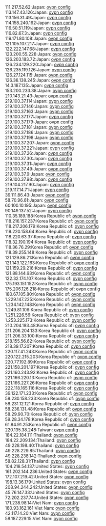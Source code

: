 111.217.52.62:Japan: [ovpn config](vpn/111_217_52_62.ovpn)  
113.147.43.126:Japan: [ovpn config](vpn/113_147_43_126.ovpn)  
113.156.31.49:Japan: [ovpn config](vpn/113_156_31_49.ovpn)  
114.158.240.162:Japan: [ovpn config](vpn/114_158_240_162.ovpn)  
116.50.51.119:Japan: [ovpn config](vpn/116_50_51_119.ovpn)  
116.82.67.3:Japan: [ovpn config](vpn/116_82_67_3.ovpn)  
119.171.80.108:Japan: [ovpn config](vpn/119_171_80_108.ovpn)  
121.105.107.217:Japan: [ovpn config](vpn/121_105_107_217.ovpn)  
122.222.147.68:Japan: [ovpn config](vpn/122_222_147_68.ovpn)  
123.200.55.228:Japan: [ovpn config](vpn/123_200_55_228.ovpn)  
126.203.183.72:Japan: [ovpn config](vpn/126_203_183_72.ovpn)  
126.234.129.220:Japan: [ovpn config](vpn/126_234_129_220.ovpn)  
126.235.119.126:Japan: [ovpn config](vpn/126_235_119_126.ovpn)  
126.27.124.115:Japan: [ovpn config](vpn/126_27_124_115.ovpn)  
126.38.138.245:Japan: [ovpn config](vpn/126_38_138_245.ovpn)  
14.3.187.135:Japan: [ovpn config](vpn/14_3_187_135.ovpn)  
153.200.233.38:Japan: [ovpn config](vpn/153_200_233_38.ovpn)  
210.143.21.43:Japan: [ovpn config](vpn/210_143_21_43.ovpn)  
219.100.37.114:Japan: [ovpn config](vpn/219_100_37_114.ovpn)  
219.100.37.146:Japan: [ovpn config](vpn/219_100_37_146.ovpn)  
219.100.37.163:Japan: [ovpn config](vpn/219_100_37_163.ovpn)  
219.100.37.177:Japan: [ovpn config](vpn/219_100_37_177.ovpn)  
219.100.37.179:Japan: [ovpn config](vpn/219_100_37_179.ovpn)  
219.100.37.181:Japan: [ovpn config](vpn/219_100_37_181.ovpn)  
219.100.37.186:Japan: [ovpn config](vpn/219_100_37_186.ovpn)  
219.100.37.198:Japan: [ovpn config](vpn/219_100_37_198.ovpn)  
219.100.37.207:Japan: [ovpn config](vpn/219_100_37_207.ovpn)  
219.100.37.221:Japan: [ovpn config](vpn/219_100_37_221.ovpn)  
219.100.37.26:Japan: [ovpn config](vpn/219_100_37_26.ovpn)  
219.100.37.30:Japan: [ovpn config](vpn/219_100_37_30.ovpn)  
219.100.37.31:Japan: [ovpn config](vpn/219_100_37_31.ovpn)  
219.100.37.49:Japan: [ovpn config](vpn/219_100_37_49.ovpn)  
219.100.37.9:Japan: [ovpn config](vpn/219_100_37_9.ovpn)  
219.100.37.98:Japan: [ovpn config](vpn/219_100_37_98.ovpn)  
219.104.217.90:Japan: [ovpn config](vpn/219_104_217_90.ovpn)  
219.117.14.71:Japan: [ovpn config](vpn/219_117_14_71.ovpn)  
39.111.86.43:Japan: [ovpn config](vpn/39_111_86_43.ovpn)  
58.70.96.61:Japan: [ovpn config](vpn/58_70_96_61.ovpn)  
60.100.10.195:Japan: [ovpn config](vpn/60_100_10_195.ovpn)  
90.149.137.52:Japan: [ovpn config](vpn/90_149_137_52.ovpn)  
110.35.189.188:Korea Republic of: [ovpn config](vpn/110_35_189_188.ovpn)  
118.216.157.237:Korea Republic of: [ovpn config](vpn/118_216_157_237.ovpn)  
118.217.206.179:Korea Republic of: [ovpn config](vpn/118_217_206_179.ovpn)  
118.220.158.64:Korea Republic of: [ovpn config](vpn/118_220_158_64.ovpn)  
118.220.63.37:Korea Republic of: [ovpn config](vpn/118_220_63_37.ovpn)  
118.32.190.194:Korea Republic of: [ovpn config](vpn/118_32_190_194.ovpn)  
118.36.76.29:Korea Republic of: [ovpn config](vpn/118_36_76_29.ovpn)  
118.39.255.148:Korea Republic of: [ovpn config](vpn/118_39_255_148.ovpn)  
121.129.86.21:Korea Republic of: [ovpn config](vpn/121_129_86_21.ovpn)  
121.143.122.163:Korea Republic of: [ovpn config](vpn/121_143_122_163.ovpn)  
121.159.29.216:Korea Republic of: [ovpn config](vpn/121_159_29_216.ovpn)  
121.88.144.63:Korea Republic of: [ovpn config](vpn/121_88_144_63.ovpn)  
122.32.174.107:Korea Republic of: [ovpn config](vpn/122_32_174_107.ovpn)  
175.193.151.152:Korea Republic of: [ovpn config](vpn/175_193_151_152.ovpn)  
175.206.126.218:Korea Republic of: [ovpn config](vpn/175_206_126_218.ovpn)  
180.67.105.80:Korea Republic of: [ovpn config](vpn/180_67_105_80.ovpn)  
1.229.147.225:Korea Republic of: [ovpn config](vpn/1_229_147_225.ovpn)  
1.234.142.148:Korea Republic of: [ovpn config](vpn/1_234_142_148.ovpn)  
1.249.81.106:Korea Republic of: [ovpn config](vpn/1_249_81_106.ovpn)  
1.251.226.56:Korea Republic of: [ovpn config](vpn/1_251_226_56.ovpn)  
1.253.225.173:Korea Republic of: [ovpn config](vpn/1_253_225_173.ovpn)  
210.204.183.48:Korea Republic of: [ovpn config](vpn/210_204_183_48.ovpn)  
211.206.204.133:Korea Republic of: [ovpn config](vpn/211_206_204_133.ovpn)  
211.206.33.100:Korea Republic of: [ovpn config](vpn/211_206_33_100.ovpn)  
218.155.56.62:Korea Republic of: [ovpn config](vpn/218_155_56_62.ovpn)  
218.39.17.207:Korea Republic of: [ovpn config](vpn/218_39_17_207.ovpn)  
220.117.41.243:Korea Republic of: [ovpn config](vpn/220_117_41_243.ovpn)  
220.122.215.203:Korea Republic of: [ovpn config](vpn/220_122_215_203.ovpn)  
220.77.192.89:Korea Republic of: [ovpn config](vpn/220_77_192_89.ovpn)  
221.158.201.197:Korea Republic of: [ovpn config](vpn/221_158_201_197.ovpn)  
221.160.243.92:Korea Republic of: [ovpn config](vpn/221_160_243_92.ovpn)  
221.166.220.13:Korea Republic of: [ovpn config](vpn/221_166_220_13.ovpn)  
221.166.227.26:Korea Republic of: [ovpn config](vpn/221_166_227_26.ovpn)  
222.118.165.116:Korea Republic of: [ovpn config](vpn/222_118_165_116.ovpn)  
39.122.171.233:Korea Republic of: [ovpn config](vpn/39_122_171_233.ovpn)  
58.230.158.233:Korea Republic of: [ovpn config](vpn/58_230_158_233.ovpn)  
58.231.12.121:Korea Republic of: [ovpn config](vpn/58_231_12_121.ovpn)  
58.236.131.48:Korea Republic of: [ovpn config](vpn/58_236_131_48.ovpn)  
58.29.90.70:Korea Republic of: [ovpn config](vpn/58_29_90_70.ovpn)  
59.28.34.178:Korea Republic of: [ovpn config](vpn/59_28_34_178.ovpn)  
61.84.91.25:Korea Republic of: [ovpn config](vpn/61_84_91_25.ovpn)  
220.135.38.248:Taiwan: [ovpn config](vpn/220_135_38_248.ovpn)  
184.22.184.111:Thailand: [ovpn config](vpn/184_22_184_111.ovpn)  
184.22.209.134:Thailand: [ovpn config](vpn/184_22_209_134.ovpn)  
49.228.198.40:Thailand: [ovpn config](vpn/49_228_198_40.ovpn)  
49.228.229.85:Thailand: [ovpn config](vpn/49_228_229_85.ovpn)  
49.228.238.142:Thailand: [ovpn config](vpn/49_228_238_142.ovpn)  
58.82.128.31:Thailand: [ovpn config](vpn/58_82_128_31.ovpn)  
104.218.54.137:United States: [ovpn config](vpn/104_218_54_137.ovpn)  
161.202.144.236:United States: [ovpn config](vpn/161_202_144_236.ovpn)  
172.107.219.42:United States: [ovpn config](vpn/172_107_219_42.ovpn)  
198.13.36.179:United States: [ovpn config](vpn/198_13_36_179.ovpn)  
208.94.244.242:United States: [ovpn config](vpn/208_94_244_242.ovpn)  
45.76.147.33:United States: [ovpn config](vpn/45_76_147_33.ovpn)  
72.202.237.74:United States: [ovpn config](vpn/72_202_237_74.ovpn)  
171.238.98.14:Viet Nam: [ovpn config](vpn/171_238_98_14.ovpn)  
180.93.162.161:Viet Nam: [ovpn config](vpn/180_93_162_161.ovpn)  
42.117.14.20:Viet Nam: [ovpn config](vpn/42_117_14_20.ovpn)  
58.187.229.15:Viet Nam: [ovpn config](vpn/58_187_229_15.ovpn)  
